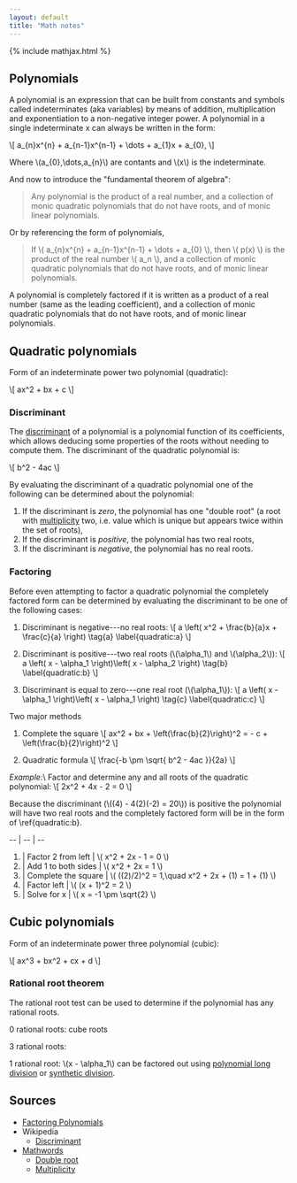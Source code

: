 ```yaml
---
layout: default
title: "Math notes"
---
```


{% include mathjax.html %}

## Polynomials

A polynomial is an expression that can be built from constants and symbols
called indeterminates (aka variables) by means of addition, multiplication and
exponentiation to a non-negative integer power. A polynomial in a single
indeterminate x can always be written in the form:

\\[
a\_{n}x^{n} + a\_{n-1}x^{n-1} + \dots + a\_{1}x + a\_{0},
\\]

Where \\(a\_{0},\dots,a\_{n}\\) are contants and \\(x\\) is the indeterminate.

And now to introduce the "fundamental theorem of algebra":

> Any polynomial is the product of a real number, and a collection of monic
> quadratic polynomials that do not have roots, and of monic linear
> polynomials.

Or by referencing the form of polynomials,

> If \\( a\_{n}x^{n} + a\_{n-1}x^{n-1} + \dots + a\_{0} \\), then \\( p(x) \\)
> is the product of the real number \\( a\_n \\), and a collection of monic
> quadratic polynomials that do not have roots, and of monic linear polynomials.

A polynomial is completely factored if it is written as a product of a real
number (same as the leading coefficient), and a collection of monic quadratic
polynomials that do not have roots, and of monic linear polynomials.

## Quadratic polynomials

Form of an indeterminate power two polynomial (quadratic):

\\[
ax^2 + bx + c
\\]

### Discriminant

The [discriminant][] of a polynomial is a polynomial function of its
coefficients, which allows deducing some properties of the roots without needing
to compute them. The discriminant of the quadratic polynomial is:

\\[ b^2 - 4ac \\]

By evaluating the discriminant of a quadratic polynomial one of the following
can be determined about the polynomial:

1.  If the discriminant is *zero*, the polynomial has one "double root" (a root
with [multiplicity][] two, i.e. value which is unique but appears twice within
the set of roots),
2.  If the discriminant is *positive*, the polynomial has two real roots,
3.  If the discriminant is *negative*, the polynomial has no real roots.

[discriminant]: https://en.wikipedia.org/wiki/Discriminant
[multiplicity]: https://en.wikipedia.org/wiki/Multiplicity\_(mathematics)

### Factoring

Before even attempting to factor a quadratic polynomial the completely factored
form can be determined by evaluating the discriminant to be one of the following
cases:

1.  Discriminant is negative---no real roots:
\\[
a \left( x^2 + \frac{b}{a}x + \frac{c}{a} \right)
\tag{a}
\label{quadratic:a}
\\]

2.  Discriminant is positive---two real roots
(\\(\alpha\_1\\) and \\(\alpha\_2\\)):
\\[
a \left( x - \alpha\_1 \right)\left( x - \alpha\_2 \right)
\tag{b}
\label{quadratic:b}
\\]

3.  Discriminant is equal to zero---one real root
(\\(\alpha\_1\\)):
\\[
a \left( x - \alpha\_1 \right)\left( x - \alpha\_1 \right)
\tag{c}
\label{quadratic:c}
\\]

Two major methods

1.  Complete the square
\\[
ax^2 + bx + \left(\frac{b}{2}\right)^2 = - c + \left(\frac{b}{2}\right)^2
\\]

2.  Quadratic formula
\\[
\frac{-b \pm \sqrt{ b^2 - 4ac }}{2a}
\\]

*Example:*\\
Factor and determine any and all roots of the quadratic polynomial:
\\[ 2x^2 + 4x - 2 = 0 \\]

Because the discriminant (\\((4) - 4(2)(-2) = 20\\)) is positive the polynomial
will have two real roots and the completely factored form will be in the form of
\ref{quadratic:b}.

-- | -- | --
1. | Factor 2 from left  | \\( x^2 + 2x - 1 = 0 \\)
2. | Add 1 to both sides | \\( x^2 + 2x = 1 \\)
3. | Complete the square | \\( ((2)/2)^2 = 1,\quad x^2 + 2x + (1) = 1 + (1) \\)
4. | Factor left         | \\( (x + 1)^2 = 2 \\)
5. | Solve for x         | \\( x = -1 \pm \sqrt{2} \\)

<!--\\begin{align\*}-->
<!--&\text{(initial)} &-->
<!--&2x^2 + 4x - 2 = 0 \\\\\\-->
<!--&\text{1. factor 2 from left:} &-->
<!--&x^2 + 2x - 1 = 0 \\\\\\-->
<!--&\text{2. add 1 to both sides:} &-->
<!--&x^2 + 2x = 1 \\\\\\-->
<!--&\text{3. complete the square:} &-->
<!--&((2)/2)^2 = 1,\quad x^2 + 2x + 1 = 2 \\\\\\-->
<!--&\text{4. factor left:} &-->
<!--&\left(x + 1\right)^2 = 2 \\\\\\-->
<!--&\text{5. solve for x:} &-->
<!--&x = \\left\\{ -1 + \sqrt{2}, -1 - \sqrt{2} \\right\\}-->
<!--\\end{align\*}-->

## Cubic polynomials

Form of an indeterminate power three polynomial (cubic):

\\[
ax^3 + bx^2 + cx + d
\\]

### Rational root theorem

The rational root test can be used to determine if the polynomial has any
rational roots.

0 rational roots: cube roots

3 rational roots:

1 rational root: \\(x - \alpha_1\\) can be factored out using [polynomial long
division][] or [synthetic division][].

[polynomial long division]: https://en.wikipedia.org/wiki/Rational_root_theorem
[synthetic division]: https://en.wikipedia.org/wiki/Synthetic_division

## Sources

- [Factoring Polynomials](https://www.math.utah.edu/~wortman/1050-text-fp.pdf)
- Wikipedia
  - [Discriminant](https://en.wikipedia.org/wiki/Discriminant)
- [Mathwords](http://www.mathwords.com)
  - [Double root](http://www.mathwords.com/d/double\_root.htm)
  - [Multiplicity](http://www.mathwords.com/m/multiplicity.htm)
